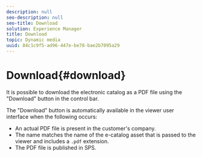 ```yaml
---
description: null
seo-description: null
seo-title: Download
solution: Experience Manager
title: Download
topic: Dynamic media
uuid: 84c1c9f5-ad96-447e-be78-bae2b7095a29
---
```


# Download{#download}

It is possible to download the electronic catalog as a PDF file using the "Download" button in the control bar.

The "Download" button is automatically available in the viewer user interface when the following occurs:

* An actual PDF file is present in the customer's company. 
* The name matches the name of the e-catalog asset that is passed to the viewer and includes a `.pdf` extension. 
* The PDF file is published in SPS.

